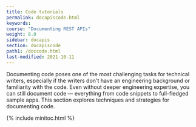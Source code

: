 ```yaml
---
title: Code tutorials
permalink: docapiscode.html
keywords:
course: "Documenting REST APIs"
weight: 8.0
sidebar: docapis
section: docapiscode
path1: /doccode.html
last-modified: 2021-10-11
---
```


Documenting code poses one of the most challenging tasks for technical writers, especially if the writers don't have an engineering background or familiarity with the code. Even without deeper engineering expertise, you can still document code &mdash; everything from code snippets to full-fledged sample apps. This section explores techniques and strategies for documenting code.

{% include minitoc.html %}
